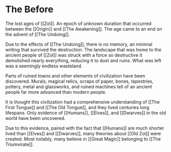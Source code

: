 # The Before
The lost ages of [[Zol]]. An epoch of unknown duration that occurred between the [[Origin]] and [[The Awakening]]. The age came to an end on the advent of [[The Undoing]].

Due to the effects of [[The Undoing]], there is no memory, an minimal writing that survived the destruction. The landscape that was home to the ancient people of [[Zol]] was struck with a force so destructive it demolished nearly everything, reducing it to dust and ruins. What was left was a seemingly endless wasteland.

Parts of ruined towns and other elements of civilization have been discovered. Murals, magical relics, scraps of paper, bones, tapestries, pottery, metal and glassworks, and ruined machines tell of an ancient people far more advanced than modern people.

It is thought this civilization had a comprehensive understanding of [[The First Tongue]] and [[The Old Tongue]], and they lived centuries long lifespans. Only evidence of [[Humans]], [[Elves]], and [[Dwarves]] in the old world have been uncovered. 

Due to this evidence, paired with the fact that [[Humans]] are much shorter lived than [[Elves]] and [[Dwarves]], many theories about [[Old Zol]] were created. Most notably, many believe in [[Great Magic]] belonging to [[The Triumvirate]].